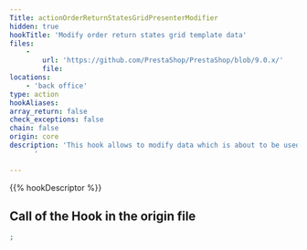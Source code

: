 ```yaml
---
Title: actionOrderReturnStatesGridPresenterModifier
hidden: true
hookTitle: 'Modify order return states grid template data'
files:
    -
        url: 'https://github.com/PrestaShop/PrestaShop/blob/9.0.x/'
        file: 
locations:
    - 'back office'
type: action
hookAliases: 
array_return: false
check_exceptions: false
chain: false
origin: core
description: 'This hook allows to modify data which is about to be used in template for order return states grid
      '

---
```


{{% hookDescriptor %}}

## Call of the Hook in the origin file

```php
;
```
